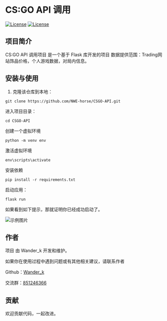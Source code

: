 # CS:GO API 调用

[![License](https://img.shields.io/badge/license-MIT-green.svg)](LICENSE)
[![License](https://img.shields.io/badge/Python3.10+-blue)](LICENSE)

## 项目简介

CS:GO API 调用项目 是一个基于 Flask 库开发的项目
数据提供范围：Trading网站饰品价格，个人游戏数据，对局内信息。

## 安装与使用

1. 克隆该仓库到本地：

```shell
git clone https://github.com/NWE-horse/CSGO-API.git
```

进入项目目录：
```shell
cd CSGO-API
```

创建一个虚拟环境
```shell
python -m venv env
```
激活虚拟环境
```shell
env\scripts\activate
```

安装依赖
```shell
pip install -r requirements.txt
```

启动应用：
```shell
flask run
```
如果看到如下提示，那就证明你已经成功启动了。

![示例图片](https://img1.imgtp.com/2023/08/03/MIricuNo.png)

## 作者
项目 由 Wander_k 开发和维护。

如果你在使用过程中遇到问题或有其他相关建议，请联系作者

Github：[Wander_k](https://github.com/NWE-horse)

交流群：[851246366](http://qm.qq.com/cgi-bin/qm/qr?_wv=1027&k=MwbfDcuHauBBDElUtzZIiuePj6p53mYe&authKey=KAFbPYLbmw9eyN0ZsOxyXZIvJsKtsPIBUHLMj7oUiONzeLXXbe%2Bqiy1J6D59V05k&noverify=0&group_code=851246366)

## 贡献
欢迎贡献代码，一起改进。
